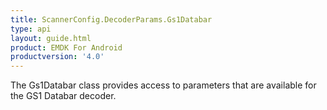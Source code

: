 ```yaml
---
title: ScannerConfig.DecoderParams.Gs1Databar
type: api
layout: guide.html
product: EMDK For Android
productversion: '4.0'
---
```



The Gs1Databar class provides access to parameters that are available
 for the GS1 Databar decoder.












